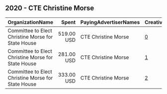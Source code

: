 ## 2020 - CTE Christine Morse 
|OrganizationName|Spent|PayingAdvertiserNames|CreativeUrls|Impressions|Genders|AgeBrackets|CountryCodes|BillingAddresses|CandidateBallotInformation|
|:---|---:|:---|:---|---:|:---|:---|:---|:---|:---|
|Committee to Elect Christine Morse for State House|519.00 USD|CTE Christine Morse|[0](https://www.snap.com/political-ads/asset/f270f2b2c2d8a607dea2ba6fd2f82cd891eb232c57d2b2677fbb249c892cfff6?mediaType=jpeg)|83,235||18+|united states|US||
|Committee to Elect Christine Morse for State House|281.00 USD|CTE Christine Morse|[1](https://www.snap.com/political-ads/asset/de88b54bf4dcce7a89a3581323be8c44e7626b3ea61998d4cf4df39b6fd71cd0?mediaType=mp4)|32,507||18+|united states|US||
|Committee to Elect Christine Morse for State House|333.00 USD|CTE Christine Morse|[2](https://www.snap.com/political-ads/asset/05ab7f2fe2750c9f2d506cbd86187bfce2720fb85c1f32d3f8b5c59a1b4f97f7?mediaType=mp4)|38,460||18+|united states|US||
